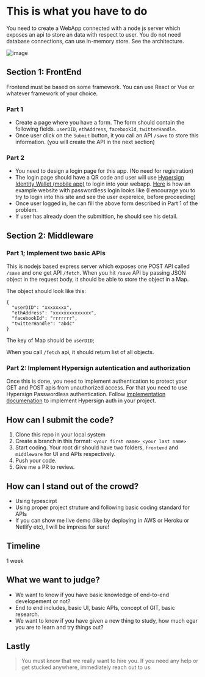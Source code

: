 # This is what you have to do

You need to create a WebApp connected with a node js server which exposes an api to store an data with respect to user. You do not need database connections, can use in-memory store. See the architecture. 

![image](https://user-images.githubusercontent.com/15328561/113234757-81dbb300-92bf-11eb-9dd8-edb68d3a01c9.png)


## Section 1: FrontEnd

Frontend must be based on some framework. You can use React or Vue or whatever framework of your choice.

### Part 1

- Create a page where you have a form. The form should contain the following fields. `userDID`, `ethAddress`, `facebookId`, `twitterHandle`. 
- Once user click on the `Submit` button, it you call an API `/save` to store this information. (you will create the API in the next section)

### Part 2

- You need to design a login page for this app. (No need for registration)
- The login page should have a QR code and user will use [Hypersign Identity Wallet (mobile app)](https://play.google.com/store/apps/details?id=com.hypersign.cordova) to login into your webapp. [Here](https://hsdev.netlify.app/studio/login) is how an example website with passwordless login looks like (I encourage you to try to login into this site and see the user expereice, before proceeding)
- Once user logged in, he can fill the above form described in Part 1 of the problem. 
- If user has already doen the submittion, he should see his detail. 

## Section 2: Middleware

### Part 1; Implement two basic APIs

This is nodejs based express server which exposes one POST API called `/save` and one get API `/fetch`. When you hit `/save` API by passing JSON object in the request body, it should be able to store the object in a Map.

The object should look like this:

```
{
  "userDID": "xxxxxxxx",
  "ethAddress": "xxxxxxxxxxxxxx",
  "facebookId": "rrrrrrr",
  "twitterHandle": "abdc"
}
```

The key of Map should be `userDID`;

When you call `/fetch` api, it should return list of all objects. 

### Part 2: Implement Hypersign autentication and authorization 

Once this is done, you need to implement authentication to protect your GET and POST apis from unauthorized access. For that you need to use Hypersign Passwordless authentication. Follow [implementation documenation](https://vishwas-anand-bhushan.gitbook.io/hypersign/developer/sdk/dev-nodejs) to implement Hypersign auth in your project.

## How can I submit the code?

1. Clone this repo in your local system
2. Create a branch in this format: `<your first name>_<your last name>`
3. Start coding. Your root dir should have two folders, `frontend` and `middleware` for UI and APIs respectively.
4. Push your code.
5. Give me a PR to review.

## How can I stand out of the crowd?

- Using typescirpt
- Using proper project struture and following basic coding standard for APIs
- If you can show me live demo (like by deploying in AWS or Heroku or Netlify etc), I will be impress for sure!

## Timeline

1 week

## What we want to judge?

- We want to know if you have basic knowledge of end-to-end developement or not?
- End to end includes, basic UI, basic APIs, concept of GIT, basic research.
- We want to know if you have given a new thing to study, how much egar you are to learn and try things out?

## Lastly

> You must know that we really want to hire you. If you need any help or get stucked anywhere,  immediately reach out to us. 



